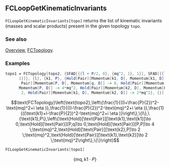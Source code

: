 ## FCLoopGetKinematicInvariants

`FCLoopGetKinematicInvariants[topo]` returns the list of kinematic invariants (masses and scalar products) present in the given topology `topo`.

### See also

[Overview](Extra/FeynCalc.md), [FCTopology](FCTopology.md).

### Examples

```mathematica
topo1 = FCTopology[topo2, {SFAD[{{l + P/2, 0}, {mq^2, 1}, 1}], SFAD[{{l - P/2, 0}, {mq^2, 1}, 1}], SFAD[{{k1 + l - P/2, 0}, {mq^2, 1}, 
      1}]}, {l}, {k1, P}, {Hold[Pair][Momentum[k1, D], Momentum[k1, D]] -> 0, Hold[
       Pair][Momentum[P, D], Momentum[q, D]] -> 0, Hold[Pair][Momentum[P, D], 
      Momentum[P, D]] -> 4*mq^2, Hold[Pair][Momentum[k2, D], Momentum[P, D]] -> 2*mq^
       2, Hold[Pair][Momentum[k1, D], Momentum[k2, D]] -> 2*mq^2}, {}]
```

$$\text{FCTopology}\left(\text{topo2},\left\{\frac{1}{((l+\frac{P}{2})^2-\text{mq}^2+i \eta )},\frac{1}{((l-\frac{P}{2})^2-\text{mq}^2+i \eta )},\frac{1}{((\text{k1}+l-\frac{P}{2})^2-\text{mq}^2+i \eta )}\right\},\{l\},\{\text{k1},P\},\left\{\text{Hold}[\text{Pair}][\text{k1},\text{k1}]\to 0,\text{Hold}[\text{Pair}][P,q]\to 0,\text{Hold}[\text{Pair}][P,P]\to 4 \;\text{mq}^2,\text{Hold}[\text{Pair}][\text{k2},P]\to 2 \;\text{mq}^2,\text{Hold}[\text{Pair}][\text{k1},\text{k2}]\to 2 \;\text{mq}^2\right\},\{\}\right)$$

```mathematica
FCLoopGetKinematicInvariants[topo1]
```

$$\{\text{mq},\text{k1}\cdot P\}$$